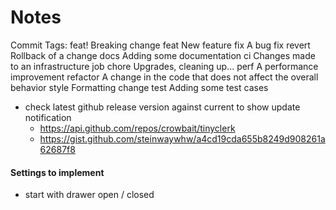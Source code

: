 # Notes

Commit Tags:
feat! 	  Breaking change
feat    	New feature
fix 	    A bug fix
revert 	  Rollback of a change
docs 	    Adding some documentation
ci 	      Changes made to an infrastructure job
chore 	  Upgrades, cleaning up...
perf 	    A performance improvement
refactor 	A change in the code that does not affect the overall behavior
style    	Formatting change
test 	    Adding some test cases

- check latest github release version against current to show update notification
  - https://api.github.com/repos/crowbait/tinyclerk
  - https://gist.github.com/steinwaywhw/a4cd19cda655b8249d908261a62687f8

#### Settings to implement
- start with drawer open / closed
